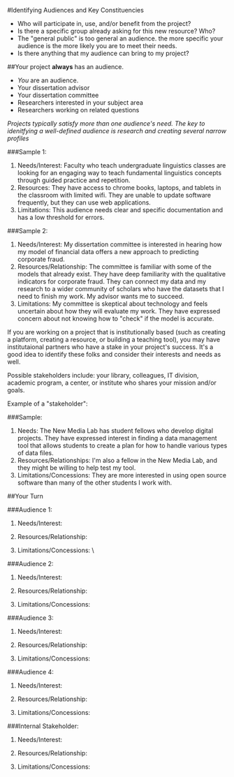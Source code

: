 #Identifying Audiences and Key Constituencies
 * Who will participate in, use, and/or benefit from the project? 
 * Is there a specific group already asking for this new resource? Who? 
 * The "general public" is too general an audience. the more specific your audience is the more likely you are to meet their needs. 
 * Is there anything that my audience can bring to my project?

##Your project **always** has an audience. 
 * *You* are an audience. 
 * Your dissertation advisor
 * Your dissertation committee
 * Researchers interested in your subject area
 * Researchers working on related questions


 *Projects typically satisfy more than one audience's need. The key to idenitfying a well-defined audience is research and creating several narrow profiles*
 
###Sample 1: 
1. Needs/Interest: Faculty who teach undergraduate linguistics classes are looking for an engaging way to teach fundamental linguistics concepts through guided practice and repetition. 
2. Resources: They have access to chrome books, laptops, and tablets in the classroom with limited wifi. They are unable to update software frequently, but they can use web applications. 
3. Limitations: This audience needs clear and specific documentation and has a low threshold for errors. 

###Sample 2: 
1. Needs/Interest: My dissertation committee is interested in hearing how my model of financial data offers a new approach to predicting corporate fraud. 
2. Resources/Relationship: The committee is familiar with some of the models that already exist. They have deep familiarity with the qualitative indicators for corporate fraud. They can connect my data and my research to a wider community of scholars who have the datasets that I need to finish my work. My advisor wants me to succeed. 
3. Limitations: My committee is skeptical about technology and feels uncertain about how they will evaluate my work. They have expressed concern about not knowing how to "check" if the model is accurate. 

If you are working on a project that is institutionally based (such as creating a platform, creating a resource, or building a teaching tool), you may have institutaional partners who have a stake in your project's success.  It's a good idea to identify these folks and consider their interests and needs as well. 

Possible stakeholders include: your library, colleagues, IT division, academic program, a center, or institute who shares your mission and/or goals. 

Example of a "stakeholder":

###Sample: 
1. Needs: The New Media Lab has student fellows who develop digital projects. They have expressed interest in finding a data management tool that allows students to create a plan for how to handle various types of data files. 
2. Resources/Relationships: I'm also a fellow in the New Media Lab, and they might be willing to help test my tool. 
3. Limitations/Concessions: They are more interested in using open source software than many of the other students I work with. 


 ##Your Turn

 ###Audience 1: 

 1. Needs/Interest: 

 2. Resources/Relationship: 

 3. Limitations/Concessions: \


###Audience 2: 

 1. Needs/Interest: 

 2. Resources/Relationship: 

 3. Limitations/Concessions: 


###Audience 3: 

 1. Needs/Interest: 

 2. Resources/Relationship: 

 3. Limitations/Concessions: 


###Audience 4: 

 1. Needs/Interest: 

 2. Resources/Relationship: 

 3. Limitations/Concessions: 


###Internal Stakeholder: 

1. Needs/Interest: 

2. Resources/Relationship: 

3. Limitations/Concessions: 

